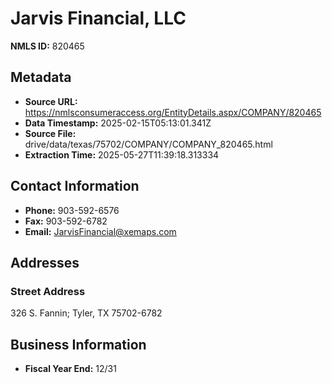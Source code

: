 # Jarvis Financial, LLC

**NMLS ID:** 820465

## Metadata
- **Source URL:** https://nmlsconsumeraccess.org/EntityDetails.aspx/COMPANY/820465
- **Data Timestamp:** 2025-02-15T05:13:01.341Z
- **Source File:** drive/data/texas/75702/COMPANY/COMPANY_820465.html
- **Extraction Time:** 2025-05-27T11:39:18.313334

## Contact Information
- **Phone:** 903-592-6576
- **Fax:** 903-592-6782
- **Email:** JarvisFinancial@xemaps.com

## Addresses
### Street Address
326 S. Fannin; Tyler, TX 75702-6782

## Business Information
- **Fiscal Year End:** 12/31
